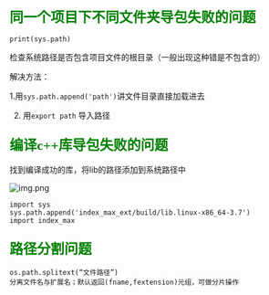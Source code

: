 ### <font face="微软雅黑" color=green size=5>同一个项目下不同文件夹导包失败的问题</font>

```print(sys.path) ```

检查系统路径是否包含项目文件的根目录（一般出现这种错是不包含的）

解决方法：

1.用`sys.path.append('path')`讲文件目录直接加载进去

2. 用`export path` 导入路径

### <font face="微软雅黑" color=green size=5>编译c++库导包失败的问题</font>

找到编译成功的库，将lib的路径添加到系统路径中

![img.png](image/lib_导包.png)
```
import sys
sys.path.append('index_max_ext/build/lib.linux-x86_64-3.7')
import index_max
```
### <font face="微软雅黑" color=green size=5>路径分割问题</font>
```
os.path.splitext(“文件路径”)    
分离文件名与扩展名；默认返回(fname,fextension)元组，可做分片操作
```

